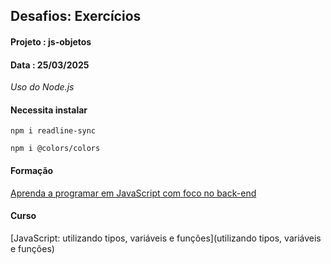  ## Desafios: Exercícios
#### Projeto : js-objetos
#### Data    : 25/03/2025

*Uso do Node.js*

#### Necessita instalar
```
npm i readline-sync
```
```
npm i @colors/colors
```
#### Formação
[Aprenda a programar em JavaScript com foco no back-end](https://cursos.alura.com.br/course/javascript-utilizando-tipos-variaveis-funcoes)

#### Curso
[JavaScript: utilizando tipos, variáveis e funções](utilizando tipos, variáveis e funções)
